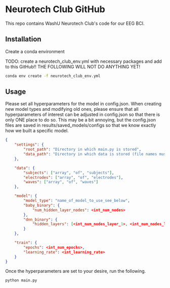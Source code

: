 # Neurotech Club GitHub

This repo contains WashU Neurotech Club's code for our EEG BCI.

## Installation

Create a conda environment

TODO: create a neurotech_club_env.yml with necessary packages and add to this GitHub!! THE FOLLOWING WILL NOT DO ANYTHING YET! 
```bash
conda env create -f neurotech_club_env.yml
```

## Usage
Please set all hyperparameters for the model in config.json. When creating new model types and modifying old ones,
please ensure that all hyperparameters of interest can be adjusted in config.json so that there is only ONE place 
to do so. This may be a bit annoying, but the config.json files are saved in results/saved_models/configs so that we
know exactly how we built a specific model.
```json
{
    "settings": {
        "root_path": "Directory in which main.py is stored",
        "data_path": "Directory in which data is stored (file names must follow Neurotech Club's conventions)"
    },

    "data": {
        "subjects": ["array", "of", "subjects"],
        "electrodes": ["array", "of", "electrodes"],
        "waves": ["array", "of", "waves"]
    },

    "model": {
        "model_type": "name_of_model_to_use_see_below",
        "baby_binary": {
            "num_hidden_layer_nodes": <int_num_nodes>
        },
        "dnn_binary": {
            "hidden_layers": [<int_num_nodes_layer_1>, <int_num_nodes_layer_2>, ...]
        }
    },

    "train": {
        "epochs": <int_num_epochs>,
        "learning_rate": <int_learning_rate>
    }
}
```
Once the hyperparameters are set to your desire, run the following.
```bash
python main.py
```